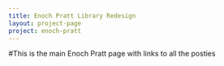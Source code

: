 ```yaml
---
title: Enoch Pratt Library Redesign
layout: project-page
project: enoch-pratt
---
```


#This is the main Enoch Pratt page with links to all the posties
